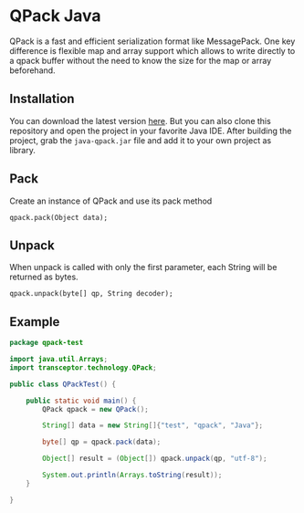 # QPack Java
QPack is a fast and efficient serialization format like MessagePack. One key difference is flexible map and array support which allows to write directly to a qpack buffer without the need to know the size for the map or array beforehand.


## Installation
You can download the latest version [here](https://github.com/transceptor-technology/java-qpack/releases/latest). But you can also clone this repository and open the project in your favorite Java IDE. After building the project, grab the ```java-qpack.jar``` file and add it to your own project as library.

## Pack
Create an instance of QPack and use its pack method

```qpack.pack(Object data);```

## Unpack
When unpack is called with only the first parameter, each String will be returned as bytes.

```qpack.unpack(byte[] qp, String decoder);```

## Example
```java
package qpack-test

import java.util.Arrays;
import transceptor.technology.QPack;

public class QPackTest() {

    public static void main() {
        QPack qpack = new QPack();

        String[] data = new String[]{"test", "qpack", "Java"};

        byte[] qp = qpack.pack(data);

        Object[] result = (Object[]) qpack.unpack(qp, "utf-8");

        System.out.println(Arrays.toString(result));
    }

}
```
